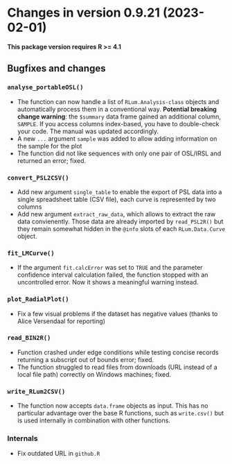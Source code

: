 




<!-- NEWS.md was auto-generated by NEWS.Rmd. Please DO NOT edit by hand!-->

# Changes in version 0.9.21 (2023-02-01)

**This package version requires R \>= 4.1**

## Bugfixes and changes

### `analyse_portableOSL()`

- The function can now handle a list of `RLum.Analysis-class` objects
  and automatically process them in a conventional way. **Potential
  breaking change warning**: the `$summary` data frame gained an
  additional column, `SAMPLE`. If you access columns index-based, you
  have to double-check your code. The manual was updated accordingly.
- A new `...` argument `sample` was added to allow adding information on
  the sample for the plot
- The function did not like sequences with only one pair of OSL/IRSL and
  returned an error; fixed.

### `convert_PSL2CSV()`

- Add new argument `single_table` to enable the export of PSL data into
  a single spreadsheet table (CSV file), each curve is represented by
  two columns
- Add new argument `extract_raw_data`, which allows to extract the raw
  data convienently. Those data are already imported by `read_PSL2R()`
  but they remain somewhat hidden in the `@info` slots of each
  `RLum.Data.Curve` object.

### `fit_LMCurve()`

- If the argument `fit.calcError` was set to `TRUE` and the parameter
  confidence interval calculation failed, the function stopped with an
  uncontrolled error. Now it shows a meaningful warning instead.

### `plot_RadialPlot()`

- Fix a few visual problems if the dataset has negative values (thanks
  to Alice Versendaal for reporting)

### `read_BIN2R()`

- Function crashed under edge conditions while testing concise records
  returning a subscript out of bounds error; fixed.
- The function struggled to read files from downloads (URL instead of a
  local file path) correctly on Windows machines; fixed.

### `write_RLum2CSV()`

- The function now accepts `data.frame` objects as input. This has no
  particular advantage over the base R functions, such as `write.csv()`
  but is used internally in combination with other functions.

### Internals

- Fix outdated URL in `github.R`

